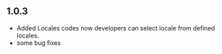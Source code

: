 ## 1.0.3

* Added Locales codes now developers can select locale from defined locales.
* some bug fixes